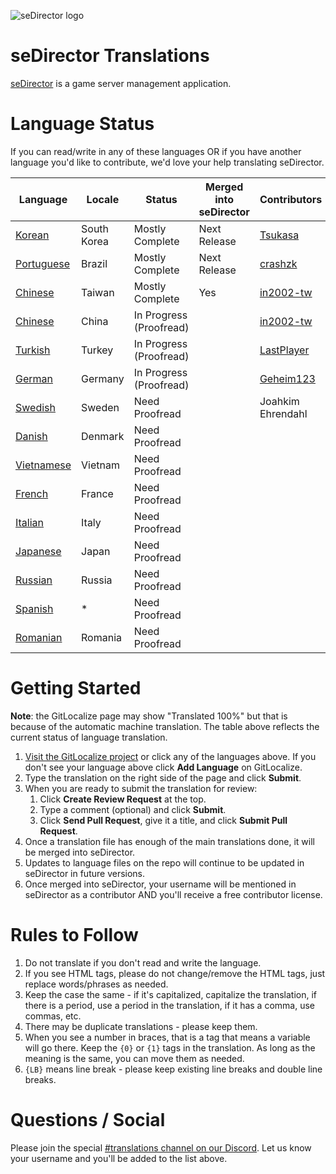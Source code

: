 ![seDirector logo](https://sedirector.net/images/logo.png)

# seDirector Translations

[seDirector](https://sedirector.net) is a game server management application.

# Language Status

If you can read/write in any of these languages OR if you have another language you'd like to contribute, we'd love your help translating seDirector.

|Language|Locale|Status|Merged into seDirector|Contributors|
|--|--|--|--|--|
|[Korean](https://gitlocalize.com/repo/6339/ko/en.json)|South Korea|Mostly Complete|Next Release|[Tsukasa](https://github.com/Tsukasa-Nefren)|
|[Portuguese](https://gitlocalize.com/repo/6339/pt-br/en.json)|Brazil|Mostly Complete|Next Release|[crashzk](https://github.com/crashzk)|
|[Chinese](https://gitlocalize.com/repo/6339/zh-TW/en.json)|Taiwan|Mostly Complete|Yes|[in2002-tw](https://github.com/in2002-tw)|
|[Chinese](https://gitlocalize.com/repo/6339/zh/en.json)|China|In Progress (Proofread)||[in2002-tw](https://github.com/in2002-tw)|
|[Turkish](https://gitlocalize.com/repo/6339/tr/en.json)|Turkey|In Progress (Proofread)||[LastPlayer](https://github.com/LastPlayerTR)|
|[German](https://gitlocalize.com/repo/6339/de/en.json)|Germany|In Progress (Proofread)||[Geheim123](https://github.com/Geheim123)|
|[Swedish](https://gitlocalize.com/repo/6339/sv/en.json)|Sweden|Need Proofread||Joahkim Ehrendahl|
|[Danish](https://gitlocalize.com/repo/6339/da/en.json)|Denmark|Need Proofread|||
|[Vietnamese](https://gitlocalize.com/repo/6339/vi/en.json)|Vietnam|Need Proofread|||
|[French](https://gitlocalize.com/repo/6339/fr/en.json)|France|Need Proofread|||
|[Italian](https://gitlocalize.com/repo/6339/it/en.json)|Italy|Need Proofread|||
|[Japanese](https://gitlocalize.com/repo/6339/ja/en.json)|Japan|Need Proofread|||
|[Russian](https://gitlocalize.com/repo/6339/ru/en.json)|Russia|Need Proofread|||
|[Spanish](https://gitlocalize.com/repo/6339/es/en.json)|*|Need Proofread|||
|[Romanian](https://gitlocalize.com/repo/6339/ro/en.json)|Romania|Need Proofread|||

# Getting Started

**Note**: the GitLocalize page may show "Translated 100%" but that is because of the automatic machine translation. The table above reflects the current status of language translation.

1.  [Visit the GitLocalize project](https://gitlocalize.com/repo/6339) or click any of the languages above. If you don't see your language above click **Add Language** on GitLocalize.
2.  Type the translation on the right side of the page and click **Submit**.
3.  When you are ready to submit the translation for review:
    1. Click **Create Review Request** at the top.
    2. Type a comment (optional) and click **Submit**.
    3. Click **Send Pull Request**, give it a title, and click **Submit Pull Request**.
4.  Once a translation file has enough of the main translations done, it will be merged into seDirector.
5.  Updates to language files on the repo will continue to be updated in seDirector in future versions.
6.  Once merged into seDirector, your username will be mentioned in seDirector as a contributor AND you'll receive a free contributor license.

# Rules to Follow

1.  Do not translate if you don't read and write the language.
2.  If you see HTML tags, please do not change/remove the HTML tags, just replace words/phrases as needed.
3.  Keep the case the same - if it's capitalized, capitalize the translation, if there is a period, use a period in the translation, if it has a comma, use commas, etc.
4.  There may be duplicate translations - please keep them.
5.  When you see a number in braces, that is a tag that means a variable will go there. Keep the `{0}` or `{1}` tags in the translation. As long as the meaning is the same, you can move them as needed.
6.  `{LB}` means line break - please keep existing line breaks and double line breaks.

# Questions / Social

Please join the special [#translations channel on our Discord](https://sedirector.net/discord/translations). Let us know your username and you'll be added to the list above.